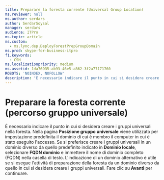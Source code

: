 ```yaml
---
title: Preparare la foresta corrente (Universal Group Location)
ms.reviewer: null
ms.author: serdars
author: SerdarSoysal
manager: serdars
audience: ITPro
ms.topic: article
ms.custom:
  - ms.lync.dep.DeployForestPrepGroupDomain
ms.prod: skype-for-business-itpro
f1.keywords:
  - CSH
ms.localizationpriority: medium
ms.assetid: 1da76935-ab93-46e5-a862-3f2a77171760
ROBOTS: 'NOINDEX, NOFOLLOW'
description: 'È necessario indicare il punto in cui si desidera creare i gruppi universali nella foresta. Nella pagina Posizione gruppo universale viene utilizzato per impostazione predefinita il dominio di cui è membro il computer in cui è stato eseguito l''accesso. Se si preferisce creare i gruppi universali in un dominio diverso da quello predefinito indicato in Dominio locale, selezionare FQDN dominio e immettere il nome di dominio completo (FQDN) nella casella di testo. L''indicazione di un dominio alternativo è utile se si esegue l''attività di preparazione della foresta da un dominio diverso da quello in cui si desidera creare i gruppi universali. Fare clic su Avanti per continuare.'
---
```


# <a name="prepare-current-forest-universal-group-location"></a>Preparare la foresta corrente (percorso gruppo universale)
 
È necessario indicare il punto in cui si desidera creare i gruppi universali nella foresta. Nella pagina **Posizione gruppo universale** viene utilizzato per impostazione predefinita il dominio di cui è membro il computer in cui è stato eseguito l'accesso. Se si preferisce creare i gruppi universali in un dominio diverso da quello predefinito indicato in **Dominio locale**, selezionare **FQDN dominio** e immettere il nome di dominio completo (FQDN) nella casella di testo. L'indicazione di un dominio alternativo è utile se si esegue l'attività di preparazione della foresta da un dominio diverso da quello in cui si desidera creare i gruppi universali. Fare clic su **Avanti** per continuare.
  

